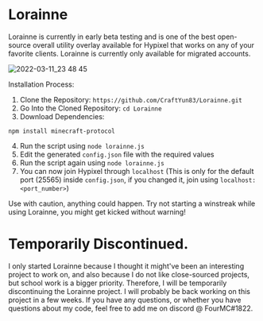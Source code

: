 # Lorainne
Lorainne is currently in early beta testing and is one of the best open-source overall utility overlay available for Hypixel that works on any of your favorite clients. Lorainne is currently only available for migrated accounts.

![2022-03-11_23 48 45](https://user-images.githubusercontent.com/47018858/157901170-80a1c77a-d3be-4181-9ae7-1b5b6152d07c.png)

Installation Process:

1. Clone the Repository: `https://github.com/CraftYun83/Lorainne.git`
2. Go Into the Cloned Repository: `cd Lorainne`
3. Download Dependencies:

`npm install minecraft-protocol`

4. Run the script using `node lorainne.js`
5. Edit the generated `config.json` file with the required values
6. Run the script again using `node lorainne.js`
7. You can now join Hypixel through `localhost`
(This is only for the default port (25565) inside `config.json`, if you changed it, join using `localhost:<port_number>`)

Use with caution, anything could happen. Try not starting a winstreak while using Lorainne, you might get kicked without warning!

<h1>Temporarily Discontinued.</h1>
I only started Lorainne because I thought it might've been an interesting project to work on, and also because I do not like close-sourced projects, but school work is a bigger priority. Therefore, I will be temporarily discontinuing the Lorainne project. I will probably be back working on this project in a few weeks. If you have any questions, or whether you have questions about my code, feel free to add me on discord @ FourMC#1822.
